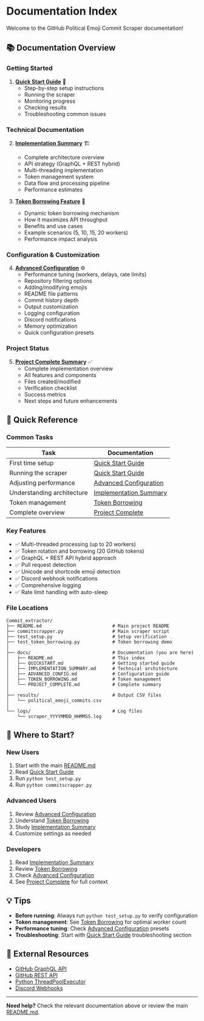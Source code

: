 # Documentation Index

Welcome to the GitHub Political Emoji Commit Scraper documentation!

## 📚 Documentation Overview

### Getting Started

1. **[Quick Start Guide](QUICKSTART.md)** 🚀
   - Step-by-step setup instructions
   - Running the scraper
   - Monitoring progress
   - Checking results
   - Troubleshooting common issues

### Technical Documentation

2. **[Implementation Summary](IMPLEMENTATION_SUMMARY.md)** 🏗️
   - Complete architecture overview
   - API strategy (GraphQL + REST hybrid)
   - Multi-threading implementation
   - Token management system
   - Data flow and processing pipeline
   - Performance estimates

3. **[Token Borrowing Feature](TOKEN_BORROWING.md)** 🔄
   - Dynamic token borrowing mechanism
   - How it maximizes API throughput
   - Benefits and use cases
   - Example scenarios (5, 10, 15, 20 workers)
   - Performance impact analysis

### Configuration & Customization

4. **[Advanced Configuration](ADVANCED_CONFIG.md)** ⚙️
   - Performance tuning (workers, delays, rate limits)
   - Repository filtering options
   - Adding/modifying emojis
   - README file patterns
   - Commit history depth
   - Output customization
   - Logging configuration
   - Discord notifications
   - Memory optimization
   - Quick configuration presets

### Project Status

5. **[Project Complete Summary](PROJECT_COMPLETE.md)** ✅
   - Complete implementation overview
   - All features and components
   - Files created/modified
   - Verification checklist
   - Success metrics
   - Next steps and future enhancements

## 📖 Quick Reference

### Common Tasks

| Task | Documentation |
|------|---------------|
| First time setup | [Quick Start Guide](QUICKSTART.md) |
| Running the scraper | [Quick Start Guide](QUICKSTART.md) |
| Adjusting performance | [Advanced Configuration](ADVANCED_CONFIG.md) |
| Understanding architecture | [Implementation Summary](IMPLEMENTATION_SUMMARY.md) |
| Token management | [Token Borrowing](TOKEN_BORROWING.md) |
| Complete overview | [Project Complete](PROJECT_COMPLETE.md) |

### Key Features

- ✅ Multi-threaded processing (up to 20 workers)
- ✅ Token rotation and borrowing (20 GitHub tokens)
- ✅ GraphQL + REST API hybrid approach
- ✅ Pull request detection
- ✅ Unicode and shortcode emoji detection
- ✅ Discord webhook notifications
- ✅ Comprehensive logging
- ✅ Rate limit handling with auto-sleep

### File Locations

```
Commit_extractor/
├── README.md                          # Main project README
├── commitscrapper.py                  # Main scraper script
├── test_setup.py                      # Setup verification
├── test_token_borrowing.py            # Token borrowing demo
│
├── docs/                              # Documentation (you are here)
│   ├── README.md                      # This index
│   ├── QUICKSTART.md                  # Getting started guide
│   ├── IMPLEMENTATION_SUMMARY.md      # Technical architecture
│   ├── ADVANCED_CONFIG.md             # Configuration guide
│   ├── TOKEN_BORROWING.md             # Token management
│   └── PROJECT_COMPLETE.md            # Complete summary
│
├── results/                           # Output CSV files
│   └── political_emoji_commits.csv
│
└── logs/                              # Log files
    └── scraper_YYYYMMDD_HHMMSS.log
```

## 🎯 Where to Start?

### New Users
1. Start with the main [README.md](../README.md)
2. Read [Quick Start Guide](QUICKSTART.md)
3. Run `python test_setup.py`
4. Run `python commitscrapper.py`

### Advanced Users
1. Review [Advanced Configuration](ADVANCED_CONFIG.md)
2. Understand [Token Borrowing](TOKEN_BORROWING.md)
3. Study [Implementation Summary](IMPLEMENTATION_SUMMARY.md)
4. Customize settings as needed

### Developers
1. Read [Implementation Summary](IMPLEMENTATION_SUMMARY.md)
2. Review [Token Borrowing](TOKEN_BORROWING.md)
3. Check [Advanced Configuration](ADVANCED_CONFIG.md)
4. See [Project Complete](PROJECT_COMPLETE.md) for full context

## 💡 Tips

- **Before running**: Always run `python test_setup.py` to verify configuration
- **Token management**: See [Token Borrowing](TOKEN_BORROWING.md) for optimal worker count
- **Performance tuning**: Check [Advanced Configuration](ADVANCED_CONFIG.md) presets
- **Troubleshooting**: Start with [Quick Start Guide](QUICKSTART.md) troubleshooting section

## 🔗 External Resources

- [GitHub GraphQL API](https://docs.github.com/en/graphql)
- [GitHub REST API](https://docs.github.com/en/rest)
- [Python ThreadPoolExecutor](https://docs.python.org/3/library/concurrent.futures.html)
- [Discord Webhooks](https://discord.com/developers/docs/resources/webhook)

---

**Need help?** Check the relevant documentation above or review the main [README.md](../README.md).
